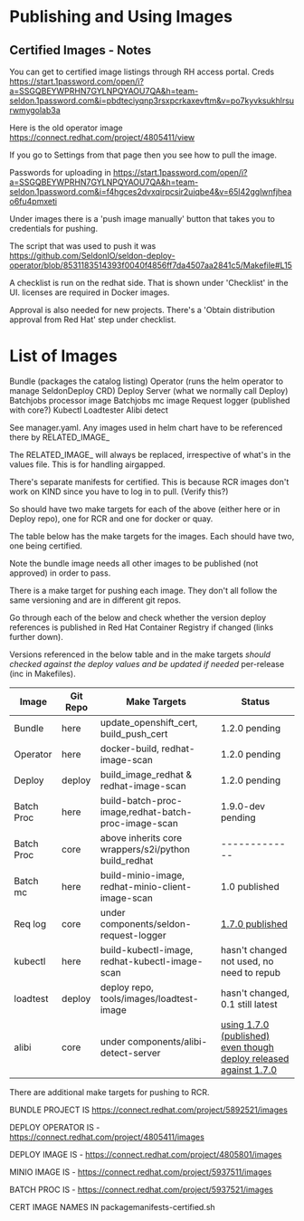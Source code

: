 # Publishing and Using Images

## Certified Images - Notes

You can get to certified image listings through RH access portal. Creds https://start.1password.com/open/i?a=SSGQBEYWPRHN7GYLNPQYAOU7QA&h=team-seldon.1password.com&i=pbdteciyqnp3rsxpcrkaxevftm&v=po7kyvksukhlrsurwmygolab3a

Here is the old operator image https://connect.redhat.com/project/4805411/view

If you go to Settings from that page then you see how to pull the image.

Passwords for uploading in https://start.1password.com/open/i?a=SSGQBEYWPRHN7GYLNPQYAOU7QA&h=team-seldon.1password.com&i=f4hgces2dvxqirpcsir2uiqbe4&v=65l42gglwnfjheao6fu4pmxeti

Under images there is a 'push image manually' button that takes you to credentials for pushing.

The script that was used to push it was https://github.com/SeldonIO/seldon-deploy-operator/blob/8531183514393f0040f4856ff7da4507aa2841c5/Makefile#L15

A checklist is run on the redhat side. That is shown under 'Checklist' in the UI. licenses are required in Docker images.

Approval is also needed for new projects. There's a 'Obtain distribution approval from Red Hat' step under checklist.

# List of Images

Bundle (packages the catalog listing)
Operator (runs the helm operator to manage SeldonDeploy CRD)
Deploy Server (what we normally call Deploy)
Batchjobs processor image
Batchjobs mc image
Request logger (published with core?)
Kubectl
Loadtester
Alibi detect

See manager.yaml. Any images used in helm chart have to be referenced there by RELATED_IMAGE_

The RELATED_IMAGE_ will always be replaced, irrespective of what's in the values file. This is for handling airgapped.

There's separate manifests for certified. This is because RCR images don't work on KIND since you have to log in to pull. (Verify this?)

So should have two make targets for each of the above (either here or in Deploy repo), one for RCR and one for docker or quay.

The table below has the make targets for the images. Each should have two, one being certified.

Note the bundle image needs all other images to be published (not approved) in order to pass.

There is a make target for pushing each image. They don't all follow the same versioning and are in different git repos.

Go through each of the below and check whether the version deploy references is published in Red Hat Container Registry if changed (links further down).

Versions referenced in the below table and in the make targets *should checked against the deploy values and be updated if needed* per-release (inc in Makefiles).

| Image      | Git Repo   | Make Targets                                        |  Status |
| ---------- | ---------- | --------------------------------------------------- | ----------- |
| Bundle     | here       |update_openshift_cert, build_push_cert               | 1.2.0 pending  |
| Operator   | here       |docker-build, redhat-image-scan                      | 1.2.0 pending |
| Deploy     | deploy     |build_image_redhat & redhat-image-scan  | 1.2.0 pending |
| Batch Proc | here       |build-batch-proc-image,redhat-batch-proc-image-scan  | 1.9.0-dev pending |
| Batch Proc | core       |above inherits core wrappers/s2i/python build_redhat | ------------- |
| Batch mc   | here       |build-minio-image, redhat-minio-client-image-scan    | 1.0 published |
| Req log    | core       |under components/seldon-request-logger      | [1.7.0 published](https://connect.redhat.com/project/3993051/images) |
| kubectl    | here       |build-kubectl-image, redhat-kubectl-image-scan       | hasn't changed not used, no need to repub |
| loadtest   | deploy     |deploy repo, tools/images/loadtest-image             | hasn't changed, 0.1 still latest |
| alibi      | core       |under components/alibi-detect-server                 | [using 1.7.0 (published) even though deploy released against 1.7.0](https://connect.redhat.com/project/3993461/images)   |

There are additional make targets for pushing to RCR.

BUNDLE PROJECT IS https://connect.redhat.com/project/5892521/images

DEPLOY OPERATOR IS - https://connect.redhat.com/project/4805411/images

DEPLOY IMAGE IS - https://connect.redhat.com/project/4805801/images

MINIO IMAGE IS - https://connect.redhat.com/project/5937511/images

BATCH PROC IS - https://connect.redhat.com/project/5937521/images

CERT IMAGE NAMES IN packagemanifests-certified.sh

